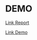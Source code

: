 # DEMO
[Link Report](https://www.youtube.com/watch?v=YTzyUotyLGI)

[Link Demo](https://www.youtube.com/watch?v=hVhbk0dfM_Q)
